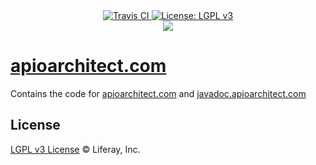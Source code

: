 <div align="center">
    <a href="https://travis-ci.org/liferay/apioarchitect.wedeploy.io">
        <img src="https://travis-ci.org/liferay/apioarchitect.wedeploy.io.svg?branch=master" alt="Travis CI" />
    </a>
    <a href='https://www.gnu.org/licenses/lgpl-3.0'>
        <img src='https://img.shields.io/badge/License-LGPL%20v3-blue.svg' alt='License: LGPL v3' />
    </a>
</div>

<div align="center">
    <img src="https://raw.githubusercontent.com/liferay/com-liferay-apio-architect/master/images/logo.png"/>
</div>

# [apioarchitect.com](http://apioarchitect.com)

Contains the code for [apioarchitect.com](http://apioarchitect.com) and [javadoc.apioarchitect.com](http://javadoc.apioarchitect.com)

## License

[LGPL v3 License](./LICENSE) © Liferay, Inc.
